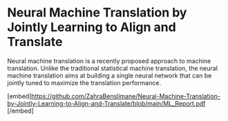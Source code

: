 # Neural Machine Translation by Jointly Learning to Align and Translate
Neural machine translation is a recently proposed approach to machine translation. Unlike the traditional statistical machine translation, the neural machine translation aims at building a single neural network that can be jointly tuned to maximize the translation performance.


[embed]https://github.com/ZahraBenslimane/Neural-Machine-Translation-by-Jointly-Learning-to-Align-and-Translate/blob/main/ML_Report.pdf [/embed] 

